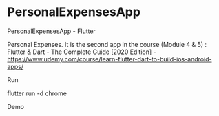 # PersonalExpensesApp
PersonalExpensesApp - Flutter

Personal Expenses. It is the second app in the course (Module 4 & 5) : Flutter & Dart - The Complete Guide [2020 Edition] - https://www.udemy.com/course/learn-flutter-dart-to-build-ios-android-apps/


Run

flutter run -d chrome

Demo
